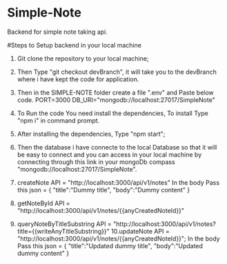 # Simple-Note
Backend for simple note taking api.

#Steps to Setup backend in your local machine
1. Git clone the repository to your local machine;
2. Then Type "git checkout devBranch", it will take you to the devBranch where i have    kept the code for application.
3. Then in the SIMPLE-NOTE folder create a file ".env" and Paste below code.
  PORT=3000
  DB_URI="mongodb://localhost:27017/SimpleNote"
4. To Run the code You need install the dependencies, To install Type "npm i" in command prompt.
5. After installing the dependencies, Type "npm start";
6. Then the database i have connecte to the local Database so that it will be easy to connect and you can access in your local machine by connecting through this link in your mongoDb compass "mongodb://localhost:27017/SimpleNote".
7. createNote API = "http://localhost:3000/api/v1/notes"
  In the body Pass this json = {
    "title":"Dummy title",
    "body":"Dummy content"
  }

8. getNoteById API = "http://localhost:3000/api/v1/notes/{{anyCreatedNoteId}}"
9. queryNoteByTitleSubstring API = "http://localhost:3000/api/v1/notes?title={{writeAnyTitleSubstring}}"
10.updateNote API = "http://localhost:3000/api/v1/notes/{{anyCreatedNoteId}}";
   In the body Pass this json = {
    "title":"Updated dummy title",
    "body":"Updated dummy content"
  }

